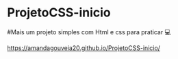 # ProjetoCSS-inicio

#Mais um projeto simples com Html e css para praticar 💻

https://amandagouveia20.github.io/ProjetoCSS-inicio/
